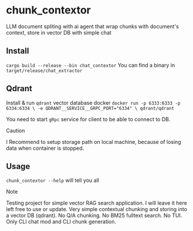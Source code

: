 # chunk_contextor
LLM document spliting with ai agent that wrap chunks with document's context, store in vector DB with simple chat

## Install

`cargo build --release --bin chat_contextor`
You can find a binary in `target/release/chat_extractor`

## Qdrant

Install & run `qdrant` vector database docker
`docker run -p 6333:6333 -p 6334:6334 \
    -e QDRANT__SERVICE__GRPC_PORT="6334" \
    qdrant/qdrant`
    
You need to start `gRpc` service for client to be able to connect to DB.

> [!CAUTION]
> I Recommend to setup storage path on local machine, because of losing data when container is stopped.

## Usage

`chunk_contextor --help` will tell you all

> [!NOTE]
> Testing project for simple vector RAG search application. I will leave it here left free to use or update.
> Very simple contextual chunking and storing into a vector DB (qdrant).
> No Q/A chunking. No BM25 fulltext search. No TUI. Only CLI chat mod and CLI chunk generation.
